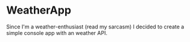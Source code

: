 # WeatherApp
Since I'm a weather-enthusiast (read my sarcasm) I decided to create a simple console app with an weather API.
